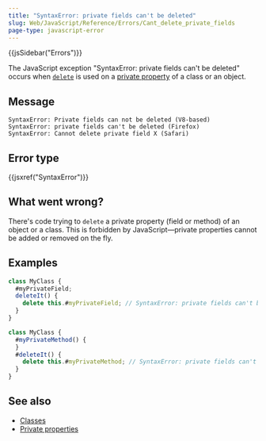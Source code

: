 ```yaml
---
title: "SyntaxError: private fields can't be deleted"
slug: Web/JavaScript/Reference/Errors/Cant_delete_private_fields
page-type: javascript-error
---
```


{{jsSidebar("Errors")}}

The JavaScript exception "SyntaxError: private fields can't be deleted" occurs when [`delete`](/Web/JavaScript/Reference/Operators/delete) is used on a [private property](/Web/JavaScript/Reference/Classes/Private_properties) of a class or an object.

## Message

```plain
SyntaxError: Private fields can not be deleted (V8-based)
SyntaxError: private fields can't be deleted (Firefox)
SyntaxError: Cannot delete private field X (Safari)
```

## Error type

{{jsxref("SyntaxError")}}

## What went wrong?

There's code trying to `delete` a private property (field or method) of an object or a class. This is forbidden by JavaScript—private properties cannot be added or removed on the fly.

## Examples

```js example-bad
class MyClass {
  #myPrivateField;
  deleteIt() {
    delete this.#myPrivateField; // SyntaxError: private fields can't be deleted
  }
}
```

```js example-bad
class MyClass {
  #myPrivateMethod() {
  }
  #deleteIt() {
    delete this.#myPrivateMethod; // SyntaxError: private fields can't be deleted
  }
}
```

## See also

- [Classes](/Web/JavaScript/Reference/Classes)
- [Private properties](/Web/JavaScript/Reference/Classes/Private_properties)
